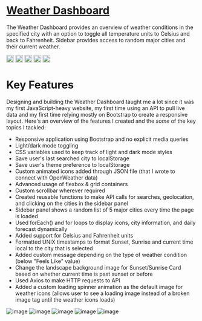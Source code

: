 # <a href="https://weather.aniqa.dev" target="_blank">Weather Dashboard</a>
The Weather Dashboard provides an overview of weather conditions in the specified city with an option to toggle all temperature units to Celsius and back to Fahrenheit. Sidebar provides access to random major cities and their current weather.

<img src="https://user-images.githubusercontent.com/25181517/189715289-df3ee512-6eca-463f-a0f4-c10d94a06b2f.png" width="20px">  <img src="https://user-images.githubusercontent.com/25181517/192158954-f88b5814-d510-4564-b285-dff7d6400dad.png" width="20px"> <img src="https://user-images.githubusercontent.com/25181517/183898674-75a4a1b1-f960-4ea9-abcb-637170a00a75.png" width="20px">  <img src="https://user-images.githubusercontent.com/25181517/183898054-b3d693d4-dafb-4808-a509-bab54cf5de34.png" width="20px"> <img src="https://user-images.githubusercontent.com/25181517/117447155-6a868a00-af3d-11eb-9cfe-245df15c9f3f.png" width="20px">

# Key Features
Designing and building the Weather Dashboard taught me a lot since it was my first JavaScript-heavy website, my first time using an API to pull live data and my first time relying mostly on Bootstrap to create a responsive layout. Here's an overview of the features I created and the *some* of the key topics I tackled:
- Responsive application using Bootstrap and no explicit media queries
- Light/dark mode toggling
- CSS variables used to keep track of light and dark mode styles
- Save user's last searched city to localStorage
- Save user's theme preference to localStorage
- Custom animated icons added through JSON file (that I wrote to connect with OpenWeather data)
- Advanced usage of flexbox & grid containers
- Custom scrollbar wherever required
- Created reusable functions to make API calls for searches, geolocation, and clicking on the cities in the sidebar panel
- Sidebar panel shows a random list of 5 major cities every time the page is loaded
- Used forEach() and for loops to display icons, city information, and daily forecast dynamically
- Added support for Celsius and Fahrenheit units
- Formatted UNIX timestamps to format Sunset, Sunrise and current time local to the city that is selected
- Added custom message depending on the type of weather condition (below "Feels Like" value)
- Change the landscape background image for Sunset/Sunrise Card based on whether current time is past sunset or before
- Used Axios to make HTTP requests to API
- Added a custom loading spinner animation as the default image for weather icons (allows user to see a loading image instead of a broken image tag until the weather icons loads)

![image](https://github.com/user-attachments/assets/e6d4e789-7360-4d55-81ed-36a9f73c402c)
![image](https://github.com/user-attachments/assets/6bf2e7a3-1a5d-4c09-b3c7-1fc63a5b819e)
![image](https://github.com/user-attachments/assets/5155e3fd-6f0c-4841-bcd9-b32213bc0dc3)
![image](https://github.com/user-attachments/assets/e50764cd-c6b8-4712-a7af-07b175831f37)
![image](https://github.com/user-attachments/assets/b8acb69b-48e5-427a-937e-59cd166ef527)
